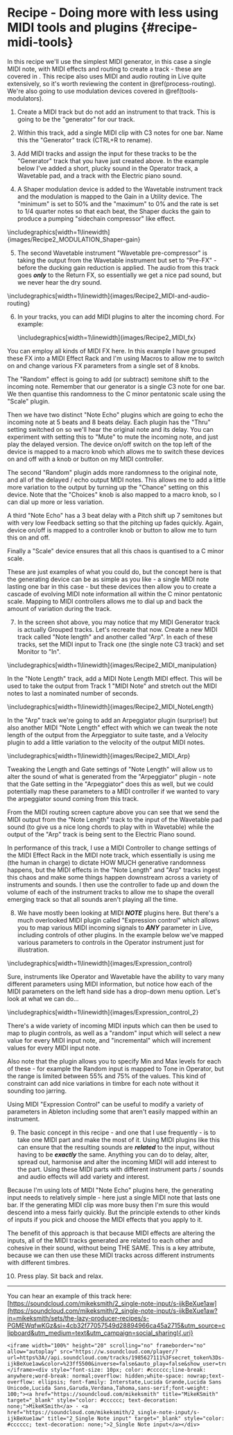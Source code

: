 # Recipe - Doing more with less using MIDI tools and plugins {#recipe-midi-tools}



In this recipe we'll use the simplest MIDI generator, in this case a single MIDI
note, with MIDI effects and routing to create a track - these are covered in .
This recipe also uses MIDI and audio routing in Live quite extensively, so it's
worth reviewing the content in \@ref(process-routing). We're also going to use
modulation devices covered in \@ref(tools-modulators).

1.  Create a MIDI track but do not add an instrument to that track. This is
going to be the "generator" for our track.

2.  Within this track, add a single MIDI clip with C3 notes for one bar. Name
this the "Generator" track (CTRL+R to rename).

3.  Add MIDI tracks and assign the input for these tracks to be the "Generator"
track that you have just created above. In the example below I've added a short,
plucky sound in the Operator track, a Wavetable pad, and a track with the
Electric piano sound.

4.  A Shaper modulation device is added to the Wavetable instrument track and
the modulation is mapped to the Gain in a Utility device. The "minimum" is set
to 50% and the "maximum" to 0% and the rate is set to 1/4 quarter notes so that
each beat, the Shaper ducks the gain to produce a pumping "sidechain compressor"
like effect.


\includegraphics[width=1\linewidth]{images/Recipe2_MODULATION_Shaper-gain} 

5.  The second Wavetable instrument "Wavetable pre-compressor" is taking the
output from the Wavetable instrument but set to "Pre-FX" - before the ducking
gain reduction is applied. The audio from this track goes ***only*** to the
Return FX, so essentially we get a nice pad sound, but we never hear the dry
sound.


\includegraphics[width=1\linewidth]{images/Recipe2_MIDI-and-audio-routing} 

6.  In your tracks, you can add MIDI plugins to alter the incoming chord. For example:

    
    \includegraphics[width=1\linewidth]{images/Recipe2_MIDI_fx} 

You can employ all kinds of MIDI FX here. In this example I have grouped these
FX into a MIDI Effect Rack and I'm using Macros to allow me to switch on and
change various FX parameters from a single set of 8 knobs.
  
The "Random" effect is going to add (or subtract) semitone shift to the incoming
note. Remember that our generator is a single C3 note for one bar. We then
quantise this randomness to the C minor pentatonic scale using the "Scale"
plugin.
  
Then we have two distinct "Note Echo" plugins which are going to echo the
incoming note at 5 beats and 8 beats delay. Each plugin has the "Thru" setting
switched on so we'll hear the original note and its delay. You can experiment
with setting this to "Mute" to mute the incoming note, and just play the delayed
version. The device on/off switch on the top left of the device is mapped to a
macro knob which allows me to switch these devices on and off with a knob or
button on my MIDI controller.
  
The second "Random" plugin adds more randomness to the original note, and all of
the delayed / echo output MIDI notes. This allows me to add a little more
variation to the output by turning up the "Chance" setting on this device. Note
that the "Choices" knob is also mapped to a macro knob, so I can dial up more or
less variation.
  
A third "Note Echo" has a 3 beat delay with a Pitch shift up 7 semitones but
with very low Feedback setting so that the pitching up fades quickly. Again,
device on/off is mapped to a controller knob or button to allow me to turn this
on and off.
  
Finally a "Scale" device ensures that all this chaos is quantised to a C minor scale.

These are just examples of what you could do, but the concept here is that the
generating device can be as simple as you like - a single MIDI note lasting one
bar in this case - but these devices then allow you to create a cascade of
evolving MIDI note information all within the C minor pentatonic scale. Mapping
to MIDI controllers allows me to dial up and back the amount of variation during
the track.

7.  In the screen shot above, you may notice that my MIDI Generator track is
actually Grouped tracks. Let's recreate that now. Create a new MIDI track called
"Note length" and another called "Arp". In each of these tracks, set the MIDI
input to Track one (the single note C3 track) and set Monitor to "In".


\includegraphics[width=1\linewidth]{images/Recipe2_MIDI_manipulation} 

In the "Note Length" track, add a MIDI Note Length MIDI effect. This will be
used to take the output from Track 1 "MIDI Note" and stretch out the MIDI notes
to last a nominated number of seconds.


\includegraphics[width=1\linewidth]{images/Recipe2_MIDI_NoteLength} 

In the "Arp" track we're going to add an Arpeggiator plugin (surprise!) but also
another MIDI "Note Length" effect with which we can tweak the note length of the
output from the Arpeggiator to suite taste, and a Velocity plugin to add a
little variation to the velocity of the output MIDI notes.


\includegraphics[width=1\linewidth]{images/Recipe2_MIDI_Arp} 

Tweaking the Length and Gate settings of "Note Length" will allow us to alter
the sound of what is generated from the "Arpeggiator" plugin - note that the
Gate setting in the "Arpeggiator" does this as well, but we could potentially
map these parameters to a MIDI controller if we wanted to vary the arpeggiator
sound coming from this track.

From the MIDI routing screen capture above you can see that we send the MIDI
output from the "Note Length" track to the input of the Wavetable pad sound (to
give us a nice long chords to play with in Wavetable) while the output of the
"Arp" track is being sent to the Electric Piano sound.
  
In performance of this track, I use a MIDI Controller to change settings of the
MIDI Effect Rack in the MIDI note track, which essentially is using me (the
human in charge) to dictate HOW MUCH generative randomness happens, but the MIDI
effects in the "Note Length" and "Arp" tracks ingest this chaos and make some
things happen downstream across a variety of instruments and sounds. I then use
the controller to fade up and down the volume of each of the instrument tracks
to allow me to shape the overall emerging track so that all sounds aren't
playing all the time.

8.  We have mostly been looking at MIDI ***NOTE*** plugins here. But there's a
much overlooked MIDI plugin called "Expression control" which allows you to map
various MIDI incoming signals to ***ANY*** parameter in Live, including controls
of other plugins. In the example below we've mapped various parameters to
controls in the Operator instrument just for illustration.


\includegraphics[width=1\linewidth]{images/Expression_control} 

Sure, instruments like Operator and Wavetable have the ability to vary many
different parameters using MIDI information, but notice how each of the MIDI
parameters on the left hand side has a drop-down menu option. Let's look at what
we can do...


\includegraphics[width=1\linewidth]{images/Expression_control_2} 

There's a wide variety of incoming MIDI inputs which can then be used to map to
plugin controls, as well as a "random" input which will select a new value for
every MIDI input note, and "incremental" which will increment values for every
MIDI input note.
  
Also note that the plugin allows you to specify Min and Max levels for each of
these - for example the Random input is mapped to Tone in Operator, but the
range is limited between 55% and 75% of the values. This kind of constraint can
add nice variations in timbre for each note without it sounding too jarring.
  
Using MIDI "Expression Control" can be useful to modify a variety of parameters
in Ableton including some that aren't easily mapped within an instrument.

9.  The basic concept in this recipe - and one that I use frequently - is to
take one MIDI part and make the most of it. Using MIDI plugins like this can
ensure that the resulting sounds are ***related*** to the input, without having
to be ***exactly*** the same. Anything you can do to delay, alter, spread out,
harmonise and alter the incoming MIDI will add interest to the part. Using these
MIDI parts with different instrument parts / sounds and audio effects will add
variety and interest.
  
Because I'm using lots of MIDI "Note Echo" plugins here, the generating input
needs to relatively simple - here just a single MIDI note that lasts one bar. If
the generating MIDI clip was more busy then I'm sure this would descend into a
mess fairly quickly. But the principle extends to other kinds of inputs if you
pick and choose the MIDI effects that you apply to it.
  
The benefit of this approach is that because MIDI effects are altering the
inputs, all of the MIDI tracks generated are related to each other and cohesive
in their sound, without being THE SAME. This is a key attribute, because we can
then use these MIDI tracks across different instruments with different timbres.

10. Press play. Sit back and relax.

------------------------------------------------------------------------

You can hear an example of this track here: [https://soundcloud.com/mikeksmith/2_single-note-input/s-ijkBeXue1aw](https://soundcloud.com/mikeksmith/2_single-note-input/s-ijkBeXue1aw?in=mikeksmith/sets/the-lazy-producer-recipes/s-PGMEWqfwKGz&si=4cb32f77057549d28894966ca45a2715&utm_source=clipboard&utm_medium=text&utm_campaign=social_sharing){.uri}


```{=html}
<iframe width="100%" height="20" scrolling="no" frameborder="no" allow="autoplay" src="https://w.soundcloud.com/player/?url=https%3A//api.soundcloud.com/tracks/1985627111%3Fsecret_token%3Ds-ijkBeXue1aw&color=%23ff5500&inverse=false&auto_play=false&show_user=true"></iframe><div style="font-size: 10px; color: #cccccc;line-break: anywhere;word-break: normal;overflow: hidden;white-space: nowrap;text-overflow: ellipsis; font-family: Interstate,Lucida Grande,Lucida Sans Unicode,Lucida Sans,Garuda,Verdana,Tahoma,sans-serif;font-weight: 100;"><a href="https://soundcloud.com/mikeksmith" title="MikeKSmith" target="_blank" style="color: #cccccc; text-decoration: none;">MikeKSmith</a> · <a href="https://soundcloud.com/mikeksmith/2_single-note-input/s-ijkBeXue1aw" title="2_Single Note input" target="_blank" style="color: #cccccc; text-decoration: none;">2_Single Note input</a></div>
```
